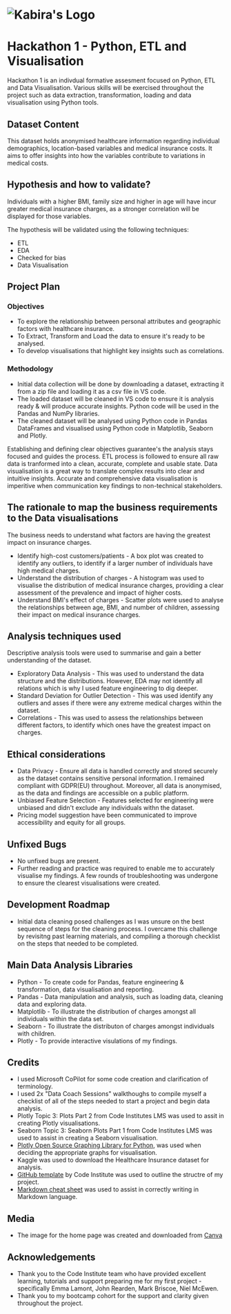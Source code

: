 # ![Kabira's Logo](<Purple and Blue Futuristic Data Analyst LinkedIn Banner.png>)

# Hackathon 1 - Python, ETL and Visualisation

Hackathon 1 is an indivdual formative assesment focused on Python, ETL and Data Visualisation. Various skills will be exercised throughout the project such as data extraction, transformation, loading and data visualisation using Python tools. 

## Dataset Content

This dataset holds anonymised healthcare information regarding individual demographics, location-based variables and medical insurance costs. It aims to offer insights into how the variables contribute to variations in medical costs. 

## Hypothesis and how to validate?

Individuals with a higher BMI, family size and higher in age will have incur greater medical insurance charges, as a stronger correlation will be displayed for those variables.

The hypothesis will be validated using the following techniques:
* ETL
* EDA
* Checked for bias
* Data Visualisation

## Project Plan

### Objectives

* To explore the relationship between personal attributes and geographic factors with healthcare insurance.
* To Extract, Transform and Load the data to ensure it's ready to be analysed.
* To develop visualisations that highlight key insights such as correlations.

### Methodology

* Initial data collection will be done by downloading a dataset, extracting it from a zip file and loading it as a csv file in VS code.
* The loaded dataset will be cleaned in VS code to ensure it is analysis ready & will produce accurate insights. Python code will be used in the Pandas and NumPy libraries. 
* The cleaned dataset will be analysed using Python code in Pandas DataFrames and visualised using Python code in Matplotlib, Seaborn and Plotly. 

Establishing and defining clear objectives guarantee's the analysis stays focused and guides the process. ETL process is followed to ensure all raw data is tranformed into a clean, accurate, complete and usable state. Data visualisation is a great way to translate complex results into clear and intuitive insights. Accurate and comprehensive data visualisation is imperitive when communication key findings to non-technical stakeholders. 

## The rationale to map the business requirements to the Data visualisations

The business needs to understand what factors are having the greatest impact on insurance charges.  

* Identify high-cost customers/patients - A box plot was created to identify any outliers, to identify if a larger number of individuals have high medical charges.
* Understand the distribution of charges - A histogram was used to visualise the distribution of medical insurance charges, providing a clear assessment of the prevalence and impact of higher costs.
* Understand BMI's effect of charges - Scatter plots were used to analyse the relationships between age, BMI, and number of children, assessing their impact on medical insurance charges.

## Analysis techniques used

Descriptive analysis tools were used to summarise and gain a better understanding of the dataset. 
* Exploratory Data Analysis - This was used to understand the data structure and the distributions. However, EDA may not identify all relations which is why I used feature engineering to dig deeper.
* Standard Deviation for Outlier Detection - This was used identify any outliers and asses if there were any extreme medical charges within the dataset.
* Correlations - This was used to assess the relationships between different factors, to identify which ones have the greatest impact on charges.

## Ethical considerations

* Data Privacy - Ensure all data is handled correctly and stored securely as the dataset contains sensitive personal information. I remained compliant with GDPR(EU) throughout. Moreover, all data is anonymised, as the data and findings are accessible on a public platform.
* Unbiased Feature Selection - Features selected for engineering were unbiased and didn't exclude any individuals withn the dataset.
* Pricing model suggestion have been communicated to improve accessibility and equity for all groups.

## Unfixed Bugs

* No unfixed bugs are present.
* Further reading and practice was required to enable me to accurately visualise my findings. A few rounds of troubleshooting was undergone to ensure the clearest visualisations were created. 

## Development Roadmap

* Initial data cleaning posed challenges as I was unsure on the best sequence of steps for the cleaning process. I overcame this challenge by revisitng past learning materials, and compiling a thorough checklist on the steps that needed to be completed.

## Main Data Analysis Libraries

* Python - To create code for Pandas, feature engineering & transformation, data visualisation and reporting.
* Pandas - Data manipulation and analysis, such as loading data, cleaning data and exploring data.
* Matplotlib - To illustrate the distribution of charges amongst all individuals within the data set. 
* Seaborn - To illustrate the distributon of charges amongst individuals with children.
* Plotly - To provide interactive visulations of my findings.

## Credits

* I used Microsoft CoPilot for some code creation and clarification of terminology.
* I used 2x "Data Coach Sessions" walkthoughs to compile myself a checklist of all of the steps needed to start a project and begin data analysis.
* Plotly Topic 3: Plots Part 2 from Code Institutes LMS was used to assit in creating Plotly visualisations.
* Seaborn Topic 3: Seaborn Plots Part 1 from Code Institutes LMS was used to assist in creating a Seaborn visualisation. 
* [Plotly Open Source Graphing Library for Python](https://plotly.com/python/), was used when deciding the appropriate graphs for visualisation.
* Kaggle was used to download the Healthcare Insurance dataset for analysis.
* [GitHub template](https://github.com/Code-Institute-Solutions/da-README-template) by Code Institute was used to outline the structre of my project.
* [Markdown cheat sheet](https://www.markdownguide.org/cheat-sheet/) was used to assist in correctly writing in Markdown language. 

## Media

* The image for the home page was created and downloaded from [Canva](https://www.canva.com/en_gb/)

## Acknowledgements

* Thank you to the Code Institute team who have provided excellent learning, tutorials and support preparing me for my first project - specifically Emma Lamont, John Rearden, Mark Briscoe, Niel McEwen.
* Thank you to my bootcamp cohort for the support and clarity given throughout the project.